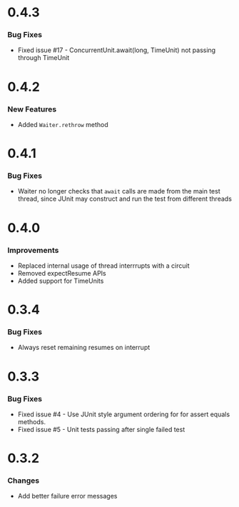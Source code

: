 # 0.4.3

### Bug Fixes

* Fixed issue #17 - ConcurrentUnit.await(long, TimeUnit) not passing through TimeUnit

# 0.4.2

### New Features

* Added `Waiter.rethrow` method

# 0.4.1

### Bug Fixes

* Waiter no longer checks that `await` calls are made from the main test thread, since JUnit may construct and run the test from different threads

# 0.4.0

### Improvements

* Replaced internal usage of thread interrrupts with a circuit
* Removed expectResume APIs
* Added support for TimeUnits

# 0.3.4

### Bug Fixes

* Always reset remaining resumes on interrupt

# 0.3.3

### Bug Fixes

* Fixed issue #4 - Use JUnit style argument ordering for for assert equals methods.
* Fixed issue #5 - Unit tests passing after single failed test

# 0.3.2

### Changes

* Add better failure error messages